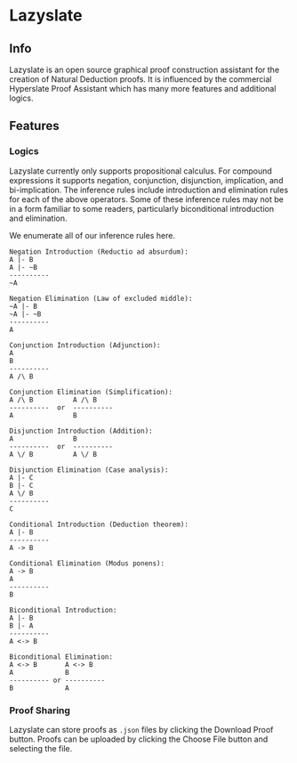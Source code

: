 
# Lazyslate

## Info

Lazyslate is an open source graphical proof construction assistant for the creation of Natural Deduction proofs. 
It is influenced by the commercial Hyperslate Proof Assistant which has many more features and additional logics. 

## Features

### Logics

Lazyslate currently only supports propositional calculus. 
For compound expressions it supports negation, conjunction, disjunction, implication, and bi-implication.
The inference rules include introduction and elimination rules for each of the above operators. 
Some of these inference rules may not be in a form familiar to some readers, particularly biconditional
introduction and elimination.

We enumerate all of our inference rules here.

```
Negation Introduction (Reductio ad absurdum):
A |- B
A |- ~B
----------
~A

Negation Elimination (Law of excluded middle):
~A |- B
~A |- ~B
----------
A

Conjunction Introduction (Adjunction):
A
B
----------
A /\ B

Conjunction Elimination (Simplification):
A /\ B          A /\ B
----------  or  ----------
A               B

Disjunction Introduction (Addition):
A               B
----------  or  ----------
A \/ B          A \/ B 

Disjunction Elimination (Case analysis):
A |- C
B |- C
A \/ B
----------
C

Conditional Introduction (Deduction theorem):
A |- B
----------
A -> B

Conditional Elimination (Modus ponens):
A -> B
A
----------
B

Biconditional Introduction:
A |- B
B |- A
----------
A <-> B

Biconditional Elimination:
A <-> B       A <-> B
A             B
---------- or ---------- 
B             A

```

### Proof Sharing

Lazyslate can store proofs as `.json` files by clicking the Download Proof button.
Proofs can be uploaded by clicking the Choose File button and selecting the file.